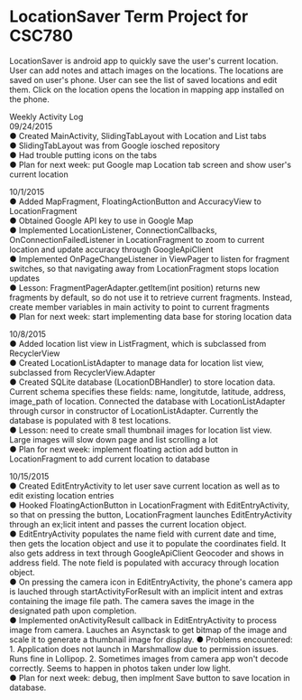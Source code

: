 # LocationSaver Term Project for CSC780

LocationSaver is android app to quickly save the user's current location. User can add notes and attach images on the locations. The locations are saved on user's phone. User can see the list of saved locations and edit them. Click on the location opens the location in mapping app installed on the phone.

Weekly Activity Log<br>
09/24/2015<br>
● Created MainActivity, SlidingTabLayout with Location and List tabs<br>
● SlidingTabLayout was from Google iosched repository<br>
● Had trouble putting icons on the tabs<br>
● Plan for next week: put Google map Location tab screen and show user's current location<br>

10/1/2015<br>
● Added MapFragment, FloatingActionButton and AccuracyView to LocationFragment<br>
● Obtained Google API key to use in Google Map<br>
● Implemented LocationListener, ConnectionCallbacks, OnConnectionFailedListener in LocationFragment to zoom to current location and update accuracy through GoogleApiClient<br>
● Implemented OnPageChangeListener in ViewPager to listen for fragment switches, so that navigating away from LocationFragment stops location updates<br>
● Lesson: FragmentPagerAdapter.getItem(int position) returns new fragments by default, so do not use it to retrieve current fragments. Instead, create member variables in main activity to point to current fragments <br>
● Plan for next week: start implementing data base for storing location data <br>

10/8/2015<br>
● Added location list view in ListFragment, which is subclassed from RecyclerView<br>
● Created LocationListAdapter to manage data for location list view, subclassed from RecyclerView.Adapter<br>
● Created SQLite database (LocationDBHandler) to store location data. Current schema specifies these fields: name, longitutde, latitude, address, image_path of location. Connected the database with LocationListAdapter through cursor in constructor of LocationListAdapter. Currently the database is populated with 8 test locations.<br>
● Lesson: need to create small thumbnail images for location list view. Large images will slow down page and list scrolling a lot<br>
● Plan for next week: implement floating action add button in LocationFragment to add current location to database<br>

10/15/2015<br>
● Created EditEntryActivity to let user save current location as well as to edit existing location entries<br>
● Hooked FloatingActionButton in LocationFragment with EditEntryActivity, so that on pressing the button, LocationFragment launches EditEntryActivity through an ex;licit intent and passes the current location object.<br>
● EditEntryActivity populates the name field with current date and time, then gets the location object and use it to populate the coordinates field. It also gets address in text through GoogleApiClient Geocoder and shows in address field. The note field is populated with accuracy through location object.<br>
● On pressing the camera icon in EditEntryActivity, the phone's camera app is lauched through startActivityForResult with an implicit intent and extras containing the image file path. The camera saves the image in the designated path upon completion.<br>
● Implemented onActivityResult callback in EditEntryActivity to process image from camera. Lauches an Asynctask to get bitmap of the image and scale it to generate a thumbnail image for display.
● Problems encountered: 1. Application does not launch in Marshmallow due to permission issues. Runs fine in Lollipop. 2. Sometimes images from camera app won't decode correctly. Seems to happen in photos taken under low light.<br>
● Plan for next week: debug, then implment Save button to save location in database.<br>